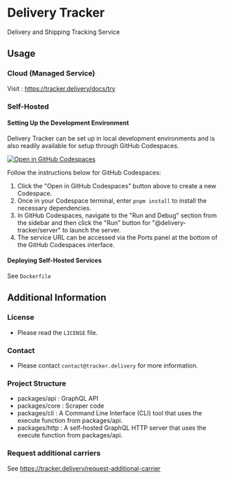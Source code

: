 # Delivery Tracker

Delivery and Shipping Tracking Service

## Usage
### Cloud (Managed Service)
Visit : https://tracker.delivery/docs/try

### Self-Hosted
#### Setting Up the Development Environment
Delivery Tracker can be set up in local development environments and is also readily available for setup through GitHub Codespaces.

[![Open in GitHub Codespaces](https://github.com/codespaces/badge.svg)](https://codespaces.new/shlee322/delivery-tracker)

Follow the instructions below for GitHub Codespaces:

1. Click the "Open in GitHub Codespaces" button above to create a new Codespace.
2. Once in your Codespace terminal, enter `pnpm install` to install the necessary dependencies.
3. In GitHub Codespaces, navigate to the "Run and Debug" section from the sidebar and then click the "Run" button for "@delivery-tracker/server" to launch the server.
4. The service URL can be accessed via the Ports panel at the bottom of the GitHub Codespaces interface.

#### Deploying Self-Hosted Services
See `Dockerfile`

## Additional Information
### License
- Please read the `LICENSE` file.

### Contact
- Please contact `contact@tracker.delivery` for more information.

### Project Structure
- packages/api : GraphQL API
- packages/core : Scraper code
- packages/cli : A Command Line Interface (CLI) tool that uses the execute function from packages/api.
- packages/http : A self-hosted GraphQL HTTP server that uses the execute function from packages/api.

### Request additional carriers
See https://tracker.delivery/request-additional-carrier
